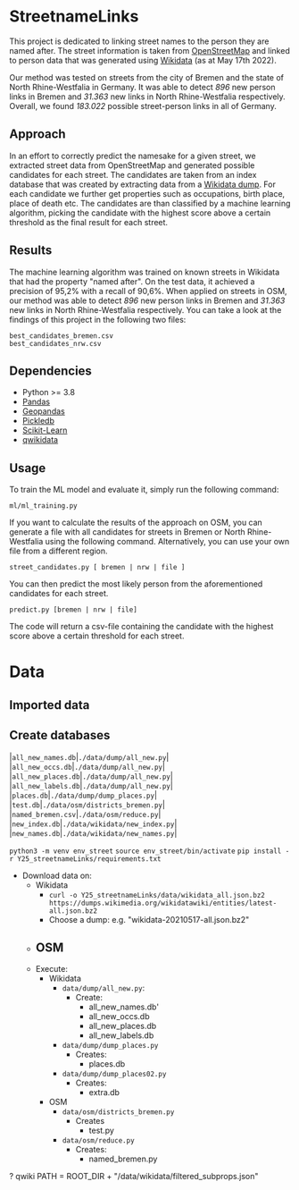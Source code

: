 # StreetnameLinks

This project is dedicated to linking street names to the person they are named after.
The street information is taken from [OpenStreetMap](https://www.openstreetmap.org/) and linked to person data that was generated using [Wikidata](https://www.wikidata.org/wiki/Wikidata:Main_Page) (as at May 17th 2022).

Our method was tested on streets from the city of Bremen and the state of North Rhine-Westfalia in Germany. It was able to detect _896_ new person links in Bremen and _31.363_ new links in North Rhine-Westfalia respectively. Overall, we found _183.022_ possible street-person links in all of Germany.

## Approach
In an effort to correctly predict the namesake for a given street, we extracted street data from OpenStreetMap and generated possible candidates for each street.
The candidates are taken from an index database that was created by extracting data from a [Wikidata dump](https://dumps.wikimedia.org/wikidatawiki/). For each candidate we further get properties such as occupations, birth place, place of death etc. The candidates are than classified by a machine learning algorithm, picking the candidate with the highest score above a certain threshold as the final result for each street.

## Results
The machine learning algorithm was trained on known streets in Wikidata that had the property "named after". On the test data, it achieved a precision of 95,2% with a recall of 90,6%. When applied on streets in OSM, our method was able to detect _896_ new person links in Bremen and _31.363_ new links in North Rhine-Westfalia respectively.
You can take a look at the findings of this project in the following two files:
```
best_candidates_bremen.csv
best_candidates_nrw.csv
```
## Dependencies
- Python >= 3.8
- [Pandas](https://pandas.pydata.org/)
- [Geopandas](https://geopandas.org/en/stable/)
- [Pickledb](https://pypi.org/project/pickleDB/)
- [Scikit-Learn](https://pypi.org/project/scikit-learn/)
- [qwikidata](https://pypi.org/project/qwikidata/)

## Usage
To train the ML model and evaluate it, simply run the following command:
```
ml/ml_training.py
```
If you want to calculate the results of the approach on OSM, you can generate a file with all candidates for streets in Bremen or North Rhine-Westfalia using the following command. Alternatively, you can use your own file from a different region.
```
street_candidates.py [ bremen | nrw | file ]
```
You can then predict the most likely person from the aforementioned candidates for each street.
```
predict.py [bremen | nrw | file]
```
The code will return a csv-file containing the candidate with the highest score above a certain threshold for each street.



# Data
## Imported data

## Create databases
|`all_new_names.db`|`./data/dump/all_new.py`|
|`all_new_occs.db`|`./data/dump/all_new.py`|
|`all_new_places.db`|`./data/dump/all_new.py`|
|`all_new_labels.db`|`./data/dump/all_new.py`|
|`places.db`|`./data/dump/dump_places.py`|
|`test.db`|`./data/osm/districts_bremen.py`|
|`named_bremen.csv`|`./data/osm/reduce.py`|
|`new_index.db`|`./data/wikidata/new_index.py`|
|`new_names.db`|`./data/wikidata/new_names.py`|


`python3 -m venv env_street`
`source env_street/bin/activate`
`pip install -r Y25_streetnameLinks/requirements.txt`


- Download data on:
  - Wikidata
    - `curl -o Y25_streetnameLinks/data/wikidata_all.json.bz2 https://dumps.wikimedia.org/wikidatawiki/entities/latest-all.json.bz2` 
    - Choose a dump: e.g. "wikidata-20210517-all.json.bz2"
  - OSM
    - 
  - Execute:
    - Wikidata
      - `data/dump/all_new.py`:
        - Create:
          - all_new_names.db'
          - all_new_occs.db
          - all_new_places.db
          - all_new_labels.db
      - `data/dump/dump_places.py`
        - Creates:
          - places.db
      - `data/dump/dump_places02.py`
        - Creates:
          - extra.db
    - OSM
      - `data/osm/districts_bremen.py`
        - Creates
          - test.py
      - `data/osm/reduce.py`
        - Creates:
          - named_bremen.py


? qwiki
PATH = ROOT_DIR + "/data/wikidata/filtered_subprops.json"